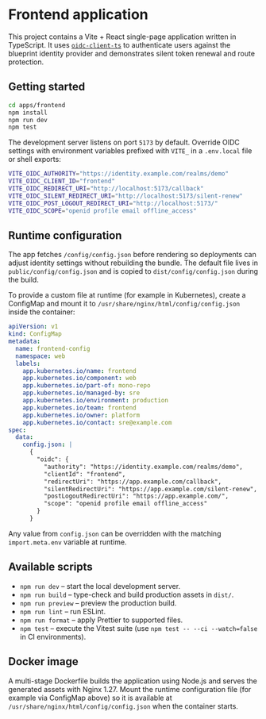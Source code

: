 # Frontend application

This project contains a Vite + React single-page application written in TypeScript. It uses
[`oidc-client-ts`](https://github.com/authts/oidc-client-ts) to authenticate users against the
blueprint identity provider and demonstrates silent token renewal and route protection.

## Getting started

```bash
cd apps/frontend
npm install
npm run dev
npm test
```

The development server listens on port `5173` by default. Override OIDC settings with environment
variables prefixed with `VITE_` in a `.env.local` file or shell exports:

```bash
VITE_OIDC_AUTHORITY="https://identity.example.com/realms/demo"
VITE_OIDC_CLIENT_ID="frontend"
VITE_OIDC_REDIRECT_URI="http://localhost:5173/callback"
VITE_OIDC_SILENT_REDIRECT_URI="http://localhost:5173/silent-renew"
VITE_OIDC_POST_LOGOUT_REDIRECT_URI="http://localhost:5173/"
VITE_OIDC_SCOPE="openid profile email offline_access"
```

## Runtime configuration

The app fetches `/config/config.json` before rendering so deployments can adjust identity settings
without rebuilding the bundle. The default file lives in `public/config/config.json` and is copied to
`dist/config/config.json` during the build.

To provide a custom file at runtime (for example in Kubernetes), create a ConfigMap and mount it to
`/usr/share/nginx/html/config/config.json` inside the container:

```yaml
apiVersion: v1
kind: ConfigMap
metadata:
  name: frontend-config
  namespace: web
  labels:
    app.kubernetes.io/name: frontend
    app.kubernetes.io/component: web
    app.kubernetes.io/part-of: mono-repo
    app.kubernetes.io/managed-by: sre
    app.kubernetes.io/environment: production
    app.kubernetes.io/team: frontend
    app.kubernetes.io/owner: platform
    app.kubernetes.io/contact: sre@example.com
spec:
  data:
    config.json: |
      {
        "oidc": {
          "authority": "https://identity.example.com/realms/demo",
          "clientId": "frontend",
          "redirectUri": "https://app.example.com/callback",
          "silentRedirectUri": "https://app.example.com/silent-renew",
          "postLogoutRedirectUri": "https://app.example.com/",
          "scope": "openid profile email offline_access"
        }
      }
```

Any value from `config.json` can be overridden with the matching `import.meta.env` variable at runtime.

## Available scripts

- `npm run dev` – start the local development server.
- `npm run build` – type-check and build production assets in `dist/`.
- `npm run preview` – preview the production build.
- `npm run lint` – run ESLint.
- `npm run format` – apply Prettier to supported files.
- `npm test` – execute the Vitest suite (use `npm test -- --ci --watch=false` in CI environments).

## Docker image

A multi-stage Dockerfile builds the application using Node.js and serves the generated assets with
Nginx 1.27. Mount the runtime configuration file (for example via ConfigMap above) so it is available
at `/usr/share/nginx/html/config/config.json` when the container starts.
